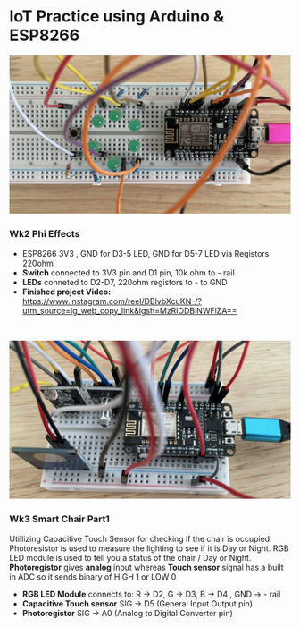# IoT Practice using Arduino & ESP8266

![Phi](/assets/images/phi_project.jpg)
### Wk2 Phi Effects
- ESP8266 3V3 , GND for D3-5 LED,  GND for D5-7 LED via Registors 220ohm
- **Switch** connected to 3V3 pin and D1 pin,  10k ohm to  - rail 
- **LEDs** conneted to D2-D7, 220ohm registors to - to GND 
- **Finished project Video:**
https://www.instagram.com/reel/DBlvbXcuKN-/?utm_source=ig_web_copy_link&igsh=MzRlODBiNWFlZA==


<br>

![SmartChair1](/assets/images/smart-chair-p1.jpg)
### Wk3 Smart Chair Part1
Utillizing Capacitive Touch Sensor for checking if the chair is occupied. Photoresistor is used to measure the lighting to see if it is Day or Night.
RGB LED module is used to tell you a status of the chair / Day or Night. 
**Photoregistor** gives **analog** input whereas **Touch sensor** signal has a built in ADC so it sends binary of HIGH 1 or LOW 0

- **RGB LED Module** connects to: R -> D2, G -> D3, B -> D4 , GND -> - rail 
- **Capacitive Touch sensor** SIG -> D5 (General Input Output pin) 
- **Photoregistor** SIG -> A0 (Analog to Digital Converter pin)







